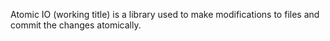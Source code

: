 Atomic IO (working title) is a library used to make modifications to files and commit the changes atomically.